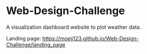 # Web-Design-Challenge
A visualization dashboard website to plot weather data.

Landing page: https://moeji123.github.io/Web-Design-Challenge/landing_page
